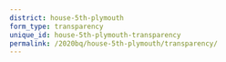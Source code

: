 ```yaml
---
district: house-5th-plymouth
form_type: transparency
unique_id: house-5th-plymouth-transparency
permalink: /2020bq/house-5th-plymouth/transparency/
---
```

